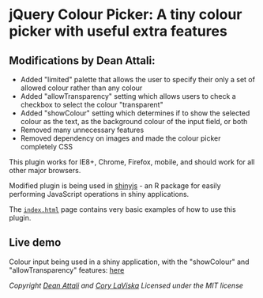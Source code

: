 # jQuery Colour Picker: A tiny colour picker with useful extra features

## Modifications by Dean Attali:  

- Added "limited" palette that allows the user to specify their only a set of allowed colour rather than any colour
- Added "allowTransparency" setting which allows users to check a checkbox to select the colour "transparent"
- Added "showColour" setting which determines if to show the selected colour as the text, as the background colour of the input field, or both
- Removed many unnecessary features 
- Removed dependency on images and made the colour picker completely CSS

This plugin works for IE8+, Chrome, Firefox, mobile, and should work for all other major browsers.

Modified plugin is being used in [shinyjs](https://github.com/daattali/shinyjs/) - an R package for easily performing JavaScript operations in shiny applications.

The [`index.html`](./index.html) page contains very basic examples of how to use this plugin.

## Live demo

Colour input being used in a shiny application, with the "showColour" and "allowTransparency" features: [here](http://daattali.com/shiny/colourInput/)

_Copyright [Dean Attali](http://deanattali.com) and [Cory LaViska](http://www.abeautifulsite.net/)_
_Licensed under the MIT license_
